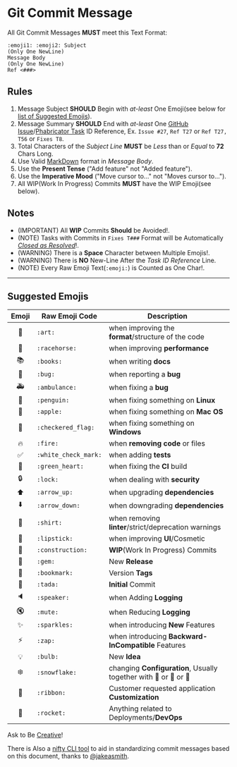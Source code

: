 Git Commit Message
===============

All Git Commit Messages **MUST** meet this Text Format:
```
:emoji1: :emoji2: Subject
(Only One NewLine)
Message Body
(Only One NewLine)
Ref <###>
```

Rules
----
1. Message Subject **SHOULD** Begin with _at-least_ One Emoji(see below for [list of Suggested Emojis](#Suggested-Emojis)).
2. Message Summary **SHOULD** End with _at-least_ One [GitHub Issue](https://github.com/features#issues)/[Phabricator Task](http://phacility.com/phabricator/maniphest/) ID Reference, Ex. `Issue #27`, `Ref T27` or `Ref T27, T56` or `Fixes T8`.
3. Total Characters of the _Subject Line_ **MUST** be _Less_ than or _Equal_ to **72** Chars Long.
4. Use Valid [MarkDown](https://daringfireball.net/projects/markdown/basics) format in _Message Body_.
5. Use the **Present Tense** ("Add feature" not "Added feature").
6. Use the **Imperative Mood** ("Move cursor to..." not "Moves cursor to...").
7. All WIP(Work In Progress) Commits **MUST** have the WIP Emoji(see below).

Notes
----
+ (IMPORTANT) All **WIP** Commits **Should** be Avoided!.
+ (NOTE) Tasks with Commits in `Fixes T###` Format will be Automatically [_Closed as Resolved_](https://help.github.com/articles/closing-issues-via-commit-messages/)!.
+ (WARNING) There is a **Space** Character between Multiple Emojis!.
+ (WARNING) There is **NO** New-Line After the _Task ID Reference_ Line.
+ (NOTE) Every Raw Emoji Text(`:emoji:`) is Counted as One Char!.

---

Suggested Emojis
-------------

| Emoji | Raw Emoji Code | Description |
|:---:|---|---|
| :art: | `:art:` | when improving the **format**/structure of the code |
| :racehorse: | `:racehorse:` | when improving **performance** |
| :books: | `:books:` | when writing **docs** |
| :bug: | `:bug:` | when reporting a **bug** |
| :ambulance: | `:ambulance:` | when fixing a **bug** |
| :penguin: | `:penguin:` | when fixing something on **Linux** |
| :apple: | `:apple:` | when fixing something on **Mac OS** |
| :checkered_flag: | `:checkered_flag:` | when fixing something on **Windows** |
| :fire: | `:fire:` | when **removing code** or files |
| :white_check_mark: | `:white_check_mark:` | when adding **tests** |
| :green_heart: | `:green_heart:` | when fixing the **CI** build |
| :lock: | `:lock:` | when dealing with **security** |
| :arrow_up: | `:arrow_up:` | when upgrading **dependencies** |
| :arrow_down: | `:arrow_down:` | when downgrading **dependencies** |
| :shirt: | `:shirt:` | when removing **linter**/strict/deprecation warnings |
| :lipstick: | `:lipstick:` | when improving **UI**/Cosmetic |
| :construction: | `:construction:` | **WIP**(Work In Progress) Commits |
| :gem: | `:gem:` | New **Release** |
| :bookmark: | `:bookmark:` | Version **Tags** |
| :tada: | `:tada:` | **Initial** Commit |
| :speaker: | `:speaker:` | when Adding **Logging** |
| :mute: | `:mute:` | when Reducing **Logging** |
| :sparkles: | `:sparkles:` | when introducing **New** Features |
| :zap: | `:zap:` | when introducing **Backward-InCompatible** Features |
| :bulb: | `:bulb:` | New **Idea** |
| :snowflake: | `:snowflake:` | changing **Configuration**, Usually together with :penguin: or :ribbon: or :rocket: |
| :ribbon: | `:ribbon:` | Customer requested application **Customization** |
| :rocket: | `:rocket:` | Anything related to Deployments/**DevOps** |

Ask to Be [Creative](http://www.emoji-cheat-sheet.com/)!

There is Also a [nifty CLI tool](https://github.com/jakeasmith/commit) to aid in standardizing commit messages based on this document, thanks to [@jakeasmith](https://github.com/jakeasmith).
